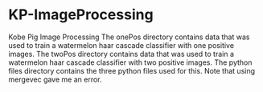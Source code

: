 # KP-ImageProcessing
Kobe Pig Image Processing
The onePos directory contains data that was used to train a watermelon haar cascade classifier with one positive images.
The twoPos directory contains data that was used to train a watermelon haar cascade classifier with two positive images.
The python files directory contains the three python files used for this. Note that using mergevec gave me an error.
